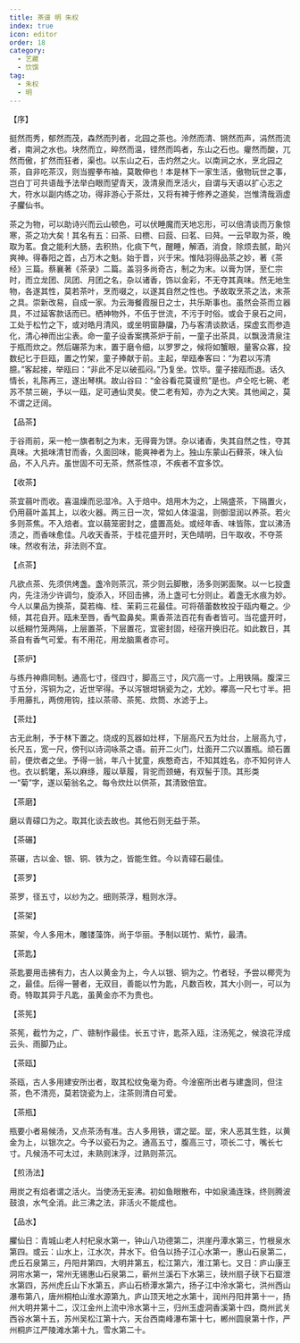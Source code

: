 ```yaml
---
title: 茶谱 明 朱权
index: true
icon: editor
order: 18
category:
  - 艺藏
  - 饮馔
tag:
  - 朱权
  - 明
---
```


【序】  

挺然而秀，郁然而茂，森然而列者，北园之茶也。泠然而清、锵然而声，涓然而流者，南涧之水也。块然而立，晬然而温，铿然而鸣者，东山之石也。癯然而酸，兀然而傲，扩然而狂者，渠也。以东山之石，击灼然之火。以南涧之水，烹北园之茶，自非吃茶汉，则当握拳布袖，莫敢伸也！本是林下一家生活，傲物玩世之事，岂白丁可共语哉予法举白眼而望青天，汲清泉而烹活火，自谓与天语以扩心志之大，符水以副内练之功，得非游心于茶灶，又将有裨于修养之道矣，岂惟清哉涵虚子臞仙书。  

茶之为物，可以助诗兴而云山顿色，可以伏睡魔而天地忘形，可以倍清谈而万象惊寒，茶之功大矣！其名有五：曰茶、曰槚、曰蔎、曰茗、曰荈。一云早取为茶，晚取为茗。食之能利大肠，去积热，化痰下气，醒睡，解酒，消食，除烦去腻，助兴爽神。得春阳之首，占万木之魁。始于晋，兴于宋。惟陆羽得品茶之妙，著《茶经》三篇。蔡襄著《茶录》二篇。盖羽多尚奇古，制之为末。以膏为饼，至仁宗时，而立龙团、凤团、月团之名，杂以诸香，饰以金彩，不无夺其真味。然无地生物，各遂其性，莫若茶叶，烹而啜之，以遂其自然之性也。予故取烹茶之法，末茶之具。崇新改易，自成一家。为云海餐霞服日之士，共乐斯事也。虽然会茶而立器具，不过延客款话而已。栖神物外，不伍于世流，不污于时俗。或会于泉石之间，工处于松竹之下，或对皓月清风，或坐明窗静牖，乃与客清谈款话，探虚玄而参造化，清心神而出尘表。命一童子设香案携茶炉于前，一童子出茶具，以飘汲清泉注于瓶而炊之。然后碾茶为末，置于磨令细，以罗罗之，候将如蟹眼，量客众寡，投数纪匕于巨瓯，置之竹架，童子捧献于前。主起，举瓯奉客曰：“为君以泻清臆。”客起接，举瓯曰：“非此不足以破孤闷。”乃复坐。饮毕。童子接瓯而退。话久情长，礼陈再三，遂出琴棋。故山谷曰：“金谷看花莫谩煎”是也。卢仝吃七碗、老苏不禁三碗，予以一瓯，足可通仙灵矣。使二老有知，亦为之大笑。其他闻之，莫不谓之迂阔。  

【品茶】  

于谷雨前，采一枪一旗者制之为末，无得膏为饼。杂以诸香，失其自然之性，夺其真味。大抵味清甘而香，久面回味，能爽神者为上。独山东蒙山石藓茶，味入仙品，不入凡卉。虽世固不可无茶，然茶性凉，不疾者不宜多饮。  

【收茶】  

茶宜蒻叶而收。喜温燥而忌湿冷。入于焙中。焙用木为之，上隔盛茶，下隔置火，仍用蒻叶盖其上，以收火器。两三日一次，常如人体温温，则御湿润以养茶。若火多则茶焦。不入焙者。宜以蒻笼密封之，盛置高处。或经年香、味皆陈，宜以沸汤渍之，而香味愈佳。凡收天香茶，于桂花盛开时，天色晴明，日午取收，不夺茶味。然收有法，非法则不宜。  

【点茶】  

凡欲点茶、先须供烤盏。盏冷则茶沉，茶少则云脚散，汤多则粥面聚。以一匕投盏内，先注汤少许调匀，旋添入，环回击拂，汤上盏可七分则止。着盏无水痕为妙。今人以果品为换茶，莫若梅、桂、茉莉三花最佳。可将蓓蕾数枚投于瓯内罨之。少倾，其花自开。瓯未至唇，香气盈鼻矣。熏香茶法百花有香者皆可。当花盛开时，以纸糊竹笼两隔，上层置茶，下层置花，宜密封固，经宿开换旧花。如此数日，其茶自有香气可爱。有不用花，用龙脑熏者亦可。  

【茶炉】  

与练丹神鼎同制。通高七寸，径四寸，脚高三寸，风穴高一寸。上用铁隔。腹深三寸五分，泻铜为之，近世罕得。予以泻银坩锅瓷为之，尤妙。襻高一尺七寸半。把手用藤扎，两傍用钩，挂以茶帚、茶筅、炊筒、水滤于上。  

【茶灶】  

古无此制，予于林下置之。烧成的瓦器如灶样，下层高尺五为灶台，上层高九寸，长尺五，宽一尺，傍刊以诗词咏茶之语。前开二火门，灶面开二穴以置瓶。顽石置前，便炊者之坐。予得一翁，年八十犹童，疾憨奇古，不知其姓名，亦不知何许人也。衣以鹤氅，系以麻绦，履以草履，背驼而颈蜷，有双髻于顶。其形类一“菊”字，遂以菊翁名之。每令炊灶以供茶，其清致倍宜。  

【茶磨】  

磨以青礞口为之。取其化谈去故也。其他石则无益于茶。  

【茶碾】  

茶碾，古以金、银、铜、铁为之，皆能生鉎。今以青礞石最佳。  

【茶罗】  

茶罗，径五寸，以纱为之。细则茶浮，粗则水浮。  

【茶架】  

茶架，今人多用木，雕镂藻饰，尚于华丽。予制以斑竹、紫竹，最清。  

【茶匙】  

茶匙要用击拂有力，古人以黄金为上，今人以银、铜为之。竹者轻，予尝以椰壳为之，最佳。后得一瞽者，无双目，善能以竹为匙，凡数百枚，其大小则一，可以为奇。特取其异于凡匙，虽黄金亦不为贵也。  

【茶筅】  

茶筅，截竹为之，广、赣制作最佳。长五寸许，匙茶入瓯，注汤筅之，候浪花浮成云头、雨脚乃止。  

【茶瓯】  

茶瓯，古人多用建安所出者，取其松纹兔毫为奇。今淦窑所出者与建盏同，但注茶，色不清亮，莫若饶瓷为上，注茶则清白可爱。  

【茶瓶】  

瓶要小者易候汤，又点茶汤有准。古人多用铁，谓之罂。罂，宋人恶其生鉎，以黄金为上，以银次之。今予以瓷石为之。通高五寸，腹高三寸，项长二寸，嘴长七寸。凡候汤不可太过，未熟则沫浮，过熟则茶沉。  

【煎汤法】  

用炭之有焰者谓之活火。当使汤无妄沸。初如鱼眼散布，中如泉涌连珠，终则腾波鼓浪，水气全消。此三沸之法，非活火不能成也。  

【品水】  

臞仙日：青城山老人村杞泉水第一，钟山八功德第二，洪崖丹潭水第三，竹根泉水第四。或云：山水上，江水次，井水下。伯刍以扬子江心水第一，惠山石泉第二，虎丘石泉第三，丹阳井第四，大明井第五，松江第六，淮江第七。又日：庐山康王洞帘水第一，常州无锡惠山石泉第二，蕲州兰溪石下水第三，硖州扇子硖下石窟泄水第四，苏州虎丘山下水第五，庐山石桥潭水第六，扬子江中泠水第七，洪州西山瀑布第八，唐州桐柏山淮水源第九，庐山顶天地之水第十，润州丹阳井第十一，扬州大明井第十二，汉江金州上流中泠水第十三，归州玉虚洞香溪第十四，商州武关西谷水第十五，苏州吴松江第十六，天台西南峰瀑布第十七，郴州圆泉第十作，严州桐庐江严陵滩水第十九，雪水第二十。  
